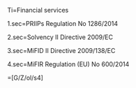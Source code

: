 Ti=Financial services

1.sec=PRIIPs Regulation No 1286/2014

2.sec=Solvency II Directive 2009/EC

3.sec=MiFID II Directive 2009/138/EC

4.sec=MiFIR Regulation (EU) No 600/2014

=[G/Z/ol/s4]